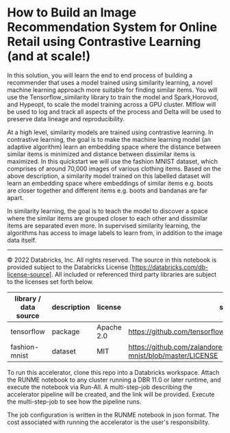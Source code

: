 # How to Build an Image Recommendation System for Online Retail using Contrastive Learning (and at scale!)

In this solution, you will learn the end to end process of building a recommender that uses a model trained using similarity learning, a novel machine learning approach more suitable for finding similar items. You will use the Tensorflow_similarity library to train the model and Spark,Horovod, and Hypeopt, to scale the model training across a GPU cluster. Mlflow will be used to log and track all aspects of the process and Delta will be used to preserve data lineage and reproducibility.

At a high level, similarity models are trained using contrastive learning. In contrastive learning, the goal is to make the machine learning model (an adaptive algorithm) learn an embedding space where the distance between similar items is minimized and distance between dissimilar items is maximized. In this quickstart we will use the fashion MNIST dataset, which comprises of around 70,000 images of various clothing items. Based on the above description, a similarity model trained on this labelled dataset will learn an embedding space where embeddings of similar items e.g. boots are closer together and different items e.g. boots and bandanas are far apart. 

In similarity learning, the goal is to teach the model to discover a space where the similar items are grouped closer to each other and dissimilar items are separated even more. In supervised similarity learning, the algorithms has access to image labels to learn from, in addition to the image data itself.
___

&copy; 2022 Databricks, Inc. All rights reserved. The source in this notebook is provided subject to the Databricks License [https://databricks.com/db-license-source].  All included or referenced third party libraries are subject to the licenses set forth below.

| library / data source                  | description             | license    | source                                              |
|----------------------------------------|-------------------------|------------|-----------------------------------------------------|
| tensorflow                                | package                 | Apache 2.0  | https://github.com/tensorflow/tensorflow/blob/master/LICENSE  |
| fashion-mnist| dataset | MIT | https://github.com/zalandoresearch/fashion-mnist/blob/master/LICENSE |

To run this accelerator, clone this repo into a Databricks workspace. Attach the RUNME notebook to any cluster running a DBR 11.0 or later runtime, and execute the notebook via Run-All. A multi-step-job describing the accelerator pipeline will be created, and the link will be provided. Execute the multi-step-job to see how the pipeline runs.

The job configuration is written in the RUNME notebook in json format. The cost associated with running the accelerator is the user's responsibility.

